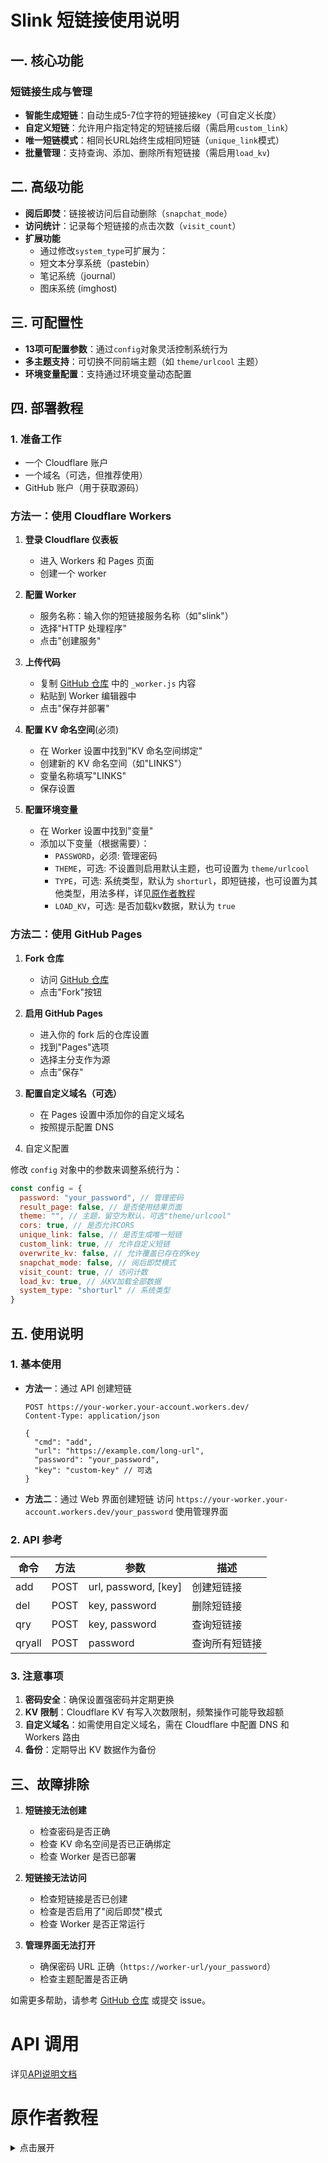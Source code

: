 # Slink 短链接使用说明

## 一. 核心功能

### 短链接生成与管理
- **智能生成短链**：自动生成5-7位字符的短链接key（可自定义长度）
- **自定义短链**：允许用户指定特定的短链接后缀（需启用`custom_link`）
- **唯一短链模式**：相同长URL始终生成相同短链（`unique_link`模式）
- **批量管理**：支持查询、添加、删除所有短链接（需启用`load_kv`)

## 二. 高级功能
- **阅后即焚**：链接被访问后自动删除（`snapchat_mode`）
- **访问统计**：记录每个短链接的点击次数（`visit_count`）
- **扩展功能**
  - 通过修改`system_type`可扩展为：
  - 短文本分享系统（pastebin）
  - 笔记系统（journal）
  - 图床系统 (imghost)

## 三. 可配置性
- **13项可配置参数**：通过`config`对象灵活控制系统行为
- **多主题支持**：可切换不同前端主题（如 `theme/urlcool` 主题）
- **环境变量配置**：支持通过环境变量动态配置

## 四. 部署教程

### 1. 准备工作
- 一个 Cloudflare 账户
- 一个域名（可选，但推荐使用）
- GitHub 账户（用于获取源码）

### 方法一：使用 Cloudflare Workers

1. **登录 Cloudflare 仪表板**
   - 进入 Workers 和 Pages 页面
   - 创建一个 worker

2. **配置 Worker**
   - 服务名称：输入你的短链接服务名称（如"slink"）
   - 选择"HTTP 处理程序"
   - 点击"创建服务"

3. **上传代码**
   - 复制 [GitHub 仓库](https://github.com/yutian81/slink/) 中的 `_worker.js` 内容
   - 粘贴到 Worker 编辑器中
   - 点击"保存并部署"

4. **配置 KV 命名空间**(必须)
   - 在 Worker 设置中找到"KV 命名空间绑定"
   - 创建新的 KV 命名空间（如"LINKS"）
   - 变量名称填写"LINKS"
   - 保存设置

5. **配置环境变量**
   - 在 Worker 设置中找到"变量"
   - 添加以下变量（根据需要）：
     - `PASSWORD`，必须: 管理密码
     - `THEME`，可选: 不设置则启用默认主题，也可设置为 `theme/urlcool`
     - `TYPE`，可选: 系统类型，默认为 `shorturl`，即短链接，也可设置为其他类型，用法多样，详见[原作者教程](#原作者教程)
     - `LOAD_KV`，可选: 是否加载kv数据，默认为 `true`

### 方法二：使用 GitHub Pages

1. **Fork 仓库**
   - 访问 [GitHub 仓库](https://github.com/yutian81/slink/)
   - 点击"Fork"按钮

2. **启用 GitHub Pages**
   - 进入你的 fork 后的仓库设置
   - 找到"Pages"选项
   - 选择主分支作为源
   - 点击"保存"

3. **配置自定义域名（可选）**
   - 在 Pages 设置中添加你的自定义域名
   - 按照提示配置 DNS

4. 自定义配置

修改 `config` 对象中的参数来调整系统行为：

```javascript
const config = {
  password: "your_password", // 管理密码
  result_page: false, // 是否使用结果页面
  theme: "", // 主题，留空为默认，可选"theme/urlcool"
  cors: true, // 是否允许CORS
  unique_link: false, // 是否生成唯一短链
  custom_link: true, // 允许自定义短链
  overwrite_kv: false, // 允许覆盖已存在的key
  snapchat_mode: false, // 阅后即焚模式
  visit_count: true, // 访问计数
  load_kv: true, // 从KV加载全部数据
  system_type: "shorturl" // 系统类型
}
```

## 五. 使用说明

### 1. 基本使用

- **方法一**：通过 API 创建短链
  ```
  POST https://your-worker.your-account.workers.dev/
  Content-Type: application/json
  
  {
    "cmd": "add",
    "url": "https://example.com/long-url",
    "password": "your_password",
    "key": "custom-key" // 可选
  }
  ```

- **方法二**：通过 Web 界面创建短链
  访问 `https://your-worker.your-account.workers.dev/your_password` 使用管理界面

### 2. API 参考

| 命令 | 方法 | 参数 | 描述 |
|------|------|------|------|
| add  | POST | url, password, [key] | 创建短链接 |
| del  | POST | key, password | 删除短链接 |
| qry  | POST | key, password | 查询短链接 |
| qryall | POST | password | 查询所有短链接 |

### 3. 注意事项

1. **密码安全**：确保设置强密码并定期更换
2. **KV 限制**：Cloudflare KV 有写入次数限制，频繁操作可能导致超额
3. **自定义域名**：如需使用自定义域名，需在 Cloudflare 中配置 DNS 和 Workers 路由
4. **备份**：定期导出 KV 数据作为备份

## 三、故障排除

1. **短链接无法创建**
   - 检查密码是否正确
   - 检查 KV 命名空间是否已正确绑定
   - 检查 Worker 是否已部署

2. **短链接无法访问**
   - 检查短链接是否已创建
   - 检查是否启用了"阅后即焚"模式
   - 检查 Worker 是否正常运行

3. **管理界面无法打开**
   - 确保密码 URL 正确（`https://worker-url/your_password`）
   - 检查主题配置是否正确

如需更多帮助，请参考 [GitHub 仓库](https://github.com/yutian81/slink/) 或提交 issue。

# API 调用
详见[API说明文档](https://github.com/yutian81/slink/blob/main/API.md)

# 原作者教程
<details>
<summary>点击展开</summary>
# 演示
短链系统 https://1way.eu.org/bodongshouqulveweifengci

网络记事本 Pastebin https://pastebin.icdyct.cloudns.asia/tieludasiliqiuweiyue

图床 Image Hosting https://imghost.crazypeace.workers.dev/imghostimghost

网络日记本 NetJournal 支持Markdown https://journal.crazypeace.workers.dev/journaljournal

# 完整的部署教程
https://zelikk.blogspot.com/2022/07/url-shorten-worker-hide-tutorial.html

## 如果不想被作者的更新影响
- Fork一份自己的Repo.
  
- 在Cloudflare的worker.js中搜索`"https://crazypeace.github.io/Url-Shorten-Worker/" + config.theme + "/index.html"`, 把其中的`crazypeace`改为你自己的, 这样Cloudflare的worker就会拉你自己的这一份index.html
  ![image](https://github.com/crazypeace/Url-Shorten-Worker/assets/665889/c98ca134-2809-4490-b9f7-ac27ba735e2e)

- 在你自己fork出来的这份Repo里, 修改index.html, 搜索`"https://crazypeace.github.io/Url-Shorten-Worker/main.js"`, 把其中的`crazypeace`改为你自己的, index.html就会拉你自己的main.js
  ![image](https://github.com/crazypeace/Url-Shorten-Worker/assets/665889/5f283aa2-d57f-4679-a987-757f1590e8f9)

- 激活你自己的Repo的GitHub Pages功能. (具体操作请google, 不详细展开了)

# 在原版基础上的修改说明
直接访问域名返回404。在KV中设置一个entry，保存秘密path，只有访问这个path才显示使用页面。  
https://zelikk.blogspot.com/2022/07/url-shorten-worker-hide-tutorial.html

支持自定义短链  
https://zelikk.blogspot.com/2022/07/url-shorten-worker-custom.html

API 不公开服务  
https://zelikk.blogspot.com/2022/07/url-shorten-worker-api-password.html

页面缓存设置过的短链  
https://zelikk.blogspot.com/2022/08/url-shorten-worker-localstorage.html

长链接文本框预搜索localStorage  
https://zelikk.blogspot.com/2022/08/url-shorten-worker-bootstrap-list-group-oninput.html

增加按钮可以删除某条短链  
https://zelikk.blogspot.com/2022/08/url-shorten-worker-delete-kv-localstorage.html

访问计数功能 可查询短链 成为功能完整的短链API系统  
https://zelikk.blogspot.com/2023/11/url-shorten-worker-visit-count-api-api.html

阅后即焚功能, 可制作一次性二维码  
https://zelikk.blogspot.com/2023/11/url-shorten-worker-snapchat-mode.html

增加读取 KV 中全部记录的功能  
https://zelikk.blogspot.com/2024/01/url-shorten-worker-load-cloudflare-kv.html

变身网络记事本 Pastebin  
https://zelikk.blogspot.com/2024/01/url-shorten-worker-pastebin.html

保护 'password' key  
https://zelikk.blogspot.com/2024/01/url-shorten-worker-password-protect-keylist.html

变身图床 Image Hosting  
https://zelikk.blogspot.com/2024/01/url-shorten-worker-image-hosting-base64.html

变身网络日志本 支持 Markdown  
https://zelikk.blogspot.com/2024/02/url-shorten-worker-netjournal.html  
https://zelikk.blogspot.com/2024/02/url-shorten-worker-netjournal-markdown.html  
https://zelikk.blogspot.com/2024/04/url-shorten-worker-netjournal-markdown.html

# 用你的STAR告诉我这个Repo对你有用 Welcome STARs! :)
[![Stargazers over time](https://starchart.cc/crazypeace/Url-Shorten-Worker.svg)](https://starchart.cc/crazypeace/Url-Shorten-Worker)

</details>
